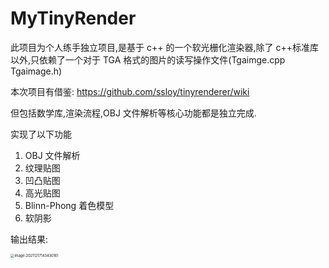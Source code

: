 # MyTinyRender


此项目为个人练手独立项目,是基于 c++ 的一个软光栅化渲染器,除了 c++标准库以外,只依赖了一个对于 TGA 格式的图片的读写操作文件(Tgaimge.cpp  Tgaimage.h)

本次项目有借鉴: https://github.com/ssloy/tinyrenderer/wiki

但包括数学库,渲染流程,OBJ 文件解析等核心功能都是独立完成.

实现了以下功能

1. OBJ 文件解析
2. 纹理贴图
3. 凹凸贴图
4. 高光贴图
5. Blinn-Phong 着色模型
6. 软阴影

输出结果:

<img src="https://tva1.sinaimg.cn/large/008i3skNgy1gxgtj87wkfj30qv0rw769.jpg" alt="image-20211217143430161" style="zoom:40%;float:left" />

### 
